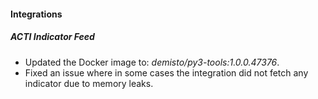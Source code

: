 #### Integrations
##### ACTI Indicator Feed
- Updated the Docker image to: *demisto/py3-tools:1.0.0.47376*.
- Fixed an issue where in some cases the integration did not fetch any indicator due to memory leaks.
